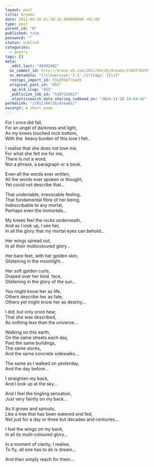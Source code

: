```yaml
---
layout: post
title: Dreams
date: 2011-04-26 01:38:16.000000000 +01:00
type: post
parent_id: "0"
published: true
password: ""
status: publish
categories:
  - poetry
tags: []
meta:
  _edit_last: "48492462"
  oc_commit_id: http://drone-ah.com/2011/04/26/dreams/1303778297
  oc_metadata: "{\t\tversion:'1.1',\t\ttags: {}\t}"
  restapi_import_id: 591d994f7aad5
  original_post_id: "455"
  _wp_old_slug: "455"
  _publicize_job_id: "5187226617"
  _elasticsearch_data_sharing_indexed_on: "2024-11-18 14:54:42"
permalink: "/2011/04/26/dreams/"
excerpt: A short poem
---
```


For I once did fall,\
For an angel of darkness and light,\
As my knees touched rock bottom,\
With the  heavy burden of this love I felt..

I realise that she does not love me,\
For what she felt me for me,\
There is not a word,\
Not a phrase, a paragraph or a book.

Even all the words ever written,\
All the words ever spoken or thought,\
Yet could not describe that\...

That undeniable, irrevocable feeling,\
That fundamental fibre of her being,\
Indescribable to any mortal,\
Perhaps even the immortals\...

My knees feel the rocks underneath,\
And as I look up, I see her,\
In all the glory that my mortal eyes can behold\...

Her wings spread out,\
In all their multicoloured glory\...

Her bare feet, with her golden skin,\
Glistening in the moonlight\...

Her soft golden curls,\
Draped over her kind  face,\
Glistening in the glory of the sun\...

You might know her as life,\
Others describe her as fate,\
Others yet might know her as destiny\...

I did, but only once hear,\
That she was described,\
As nothing less than the universe\...

Walking on this earth,\
On the same streets each day,\
Past the same buildings,\
The same stores,\
And the same concrete sidewalks\...

The same as I walked on yesterday,\
And the day before\...

I straighten my back,\
And I look up at the sky\...

And I feel the tingling sensation,\
Just very faintly on my back\...

As it grows and sprouts,\
Like a tree that has been watered and fed,\
Not just for a day or three but decades and centuries\...

I feel the wings on my back,\
In all its multi-coloured glory\...

In a moment of clarity, I realise,\
To fly, all one has to do is dream\...

And then simply reach for them\...
